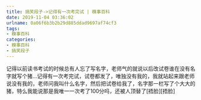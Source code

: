 ```yaml
---
title: 搞笑段子->记得有一次考完试 | 糗事百科
date: 2019-11-04 03:36:02
urlname: 0a06f6b3b2b29d885ddad9697af74cf3
tags: 
- 糗事百科
categories:
- 糗事百科
- 搞笑段子
---
```

记得以前读书考试的时候总有人忘了写名字，老师气的就说以后改试卷谁在没有名字就写个猪…记得有一次考完试，试卷都发了，唯独没有我的，我就站起来跟老师说没有我的，老师问我叫什么名字，然后把试卷给我了，名字那一栏写了个大大的猪，特么我能说那是我唯一一次考了100分吗，还被人顶替了[捂脸][捂脸]


